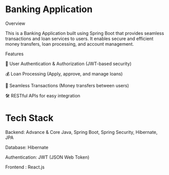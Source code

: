# Banking Application

Overview

This is a Banking Application built using Spring Boot that provides seamless transactions and loan services to users. It enables secure and efficient money transfers, loan processing, and account management.

Features

🔐 User Authentication & Authorization (JWT-based security)

💰 Loan Processing (Apply, approve, and manage loans)

🔄 Seamless Transactions (Money transfers between users)

🛠 RESTful APIs for easy integration

# Tech Stack

Backend:  Advance & Core Java, Spring Boot, Spring Security, Hibernate, JPA

Database: Hibernate

Authentication: JWT (JSON Web Token)

Frontend : React.js 
